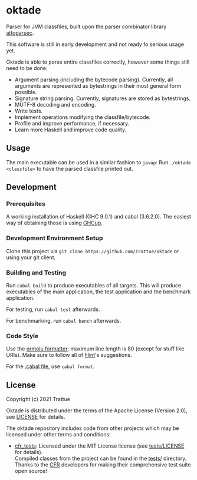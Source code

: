 # oktade

Parser for JVM classfiles, built upon the parser combinator library
[attoparsec](https://hackage.haskell.org/package/attoparsec).

This software is still in early development and not ready fo serious usage yet.

Oktade is able to parse entire classfiles correctly, however some things still
need to be done:
* Argument parsing (including the bytecode parsing). Currently, all arguments
  are represented as bytestrings in their most general form possible.
* Signature string parsing. Currently, signatures are stored as bytestrings.
* MUTF-8 decoding and encoding.
* Write tests.
* Implement operations modifying the classfile/bytecode.
* Profile and improve performance, if necessary.
* Learn more Haskell and improve code quality.

## Usage

The main executable can be used in a similar fashion to `javap`: Run
`./oktade <classfile>` to have the parsed classfile printed out.

## Development
### Prerequisites

A working installation of Haskell (GHC 9.0.1) and cabal (3.6.2.0). The easiest
way of obtaining those is using [GHCup](https://www.haskell.org/ghcup/).

### Development Environment Setup

Clone this project via `git clone https://github.com/Trattue/oktade` or using
your git client.

### Building and Testing

Run `cabal build` to produce executables of all targets. This will produce
executables of the main application, the test application and the benchmark
application.

For testing, run `cabal test` afterwards.

For benchmarking, run `cabal bench` afterwards.

### Code Style

Use the [ormolu formatter](https://github.com/tweag/ormolu); maximum line length
is 80 (except for stuff like URIs). Make sure to follow all of
[hlint](https://github.com/ndmitchell/hlint)'s suggestions.

For the [.cabal file](oktade.cabal), use `cabal format`.

<!-- ### Dependency Management

Always try using the latest dependencies.

Run `cabal gen-bounds` to generate suitable version bounds for dependencies and
copy those to [oktade.cabal](oktade.cabal). If `cabal outdated` reports any
outdated dependencies, adjust the versions in [oktade.cabal](oktade.cabal),
check if the project still builds and works correctly, then run
`cabal gen-bounds` again and copy those versions to
[oktade.cabal](oktade.cabal). -->

## License

Copyright (c) 2021 Trattue

Oktade is distributed under the terms of the Apache License (Version 2.0), see
[LICENSE](LICENSE) for details.

The oktade repository includes code from other projects which may be licensed
under other terms and conditions:
* [cfr_tests](https://github.com/leibnitz27/cfr_tests): Licensed under the MIT
  License license (see [tests/LICENSE](tests/LICENSE) for details).<br>
  Compiled classes from the project can be found in the [tests/](tests/)
  directory.<br>
  Thanks to the [CFR](https://github.com/leibnitz27/cfr) developers for making
  their comprehensive test suite open source!
